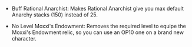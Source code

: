 - Buff Rational Anarchist:
Makes Rational Anarchist give you max default Anarchy stacks (150) instead of 25.

- No Level Moxxi's Endowment:
Removes the required level to equipe the Moxxi's Endowment relic, so you can use an OP10 one on a brand new character.
